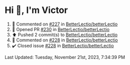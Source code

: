 <h1>Hi 👋, I'm Victor </h1>

<!--RECENT_ACTIVITY:start-->
1. 💬 Commented on [#227](https://github.com/BetterLectio/betterLectio/issues/227#issuecomment-1821218755) in [BetterLectio/betterLectio](https://github.com/BetterLectio/betterLectio)<br>
2. 💪 Opened PR [#230](https://github.com/BetterLectio/betterLectio/pull/230) in [BetterLectio/betterLectio](https://github.com/BetterLectio/betterLectio)<br>
3. ⬆️ Pushed 2 commit(s) to [BetterLectio/betterLectio](https://github.com/BetterLectio/betterLectio)<br>
4. 💬 Commented on [#228](https://github.com/BetterLectio/betterLectio/issues/228#issuecomment-1819612322) in [BetterLectio/betterLectio](https://github.com/BetterLectio/betterLectio)<br>
5. ✔️ Closed issue [#228](https://github.com/BetterLectio/betterLectio/issues/228) in [BetterLectio/betterLectio](https://github.com/BetterLectio/betterLectio)<br>
<!--RECENT_ACTIVITY:end-->

<!--RECENT_ACTIVITY:last_update-->
Last Updated: Tuesday, November 21st, 2023, 7:34:39 PM
<!--RECENT_ACTIVITY:last_update_end-->
